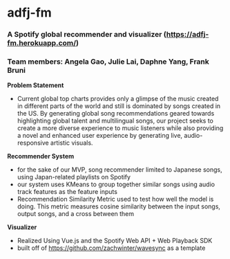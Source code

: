 # adfj-fm
### A Spotify global recommender and visualizer (https://adfj-fm.herokuapp.com/)
### Team members: Angela Gao, Julie Lai, Daphne Yang, Frank Bruni

**Problem Statement**
* Current global top charts provides only a glimpse of the music created in different parts of the world and still is dominated by songs created in the US. 
By generating global song recommendations geared towards highlighting global talent and multilingual songs, our project seeks to create a more diverse experience to music listeners while also providing a novel and enhanced user experience by generating live, audio-responsive artistic visuals.

**Recommender System**
* for the sake of our MVP, song recommender limited to Japanese songs, using Japan-related playlists on Spotify
* our system uses KMeans to group together similar songs using audio track features as the feature inputs
* Recommendation Similarity Metric used to test how well the model is doing. This metric measures cosine similarity between the input songs, output songs, and a cross between them

**Visualizer**
* Realized Using Vue.js and the Spotify Web API + Web Playback SDK
* built off of https://github.com/zachwinter/wavesync as a template

